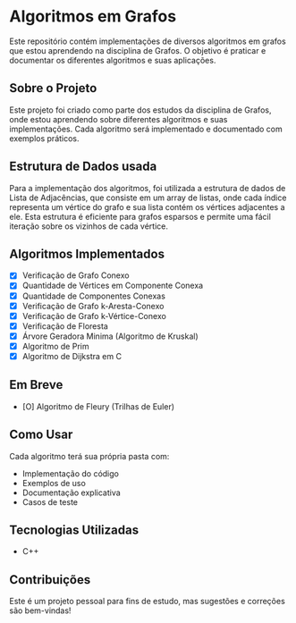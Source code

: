 # Algoritmos em Grafos

Este repositório contém implementações de diversos algoritmos em grafos que estou aprendendo na disciplina de Grafos. O objetivo é praticar e documentar os diferentes algoritmos e suas aplicações.

## Sobre o Projeto

Este projeto foi criado como parte dos estudos da disciplina de Grafos, onde estou aprendendo sobre diferentes algoritmos e suas implementações. Cada algoritmo será implementado e documentado com exemplos práticos.

## Estrutura de Dados usada

Para a implementação dos algoritmos, foi utilizada a estrutura de dados de Lista de Adjacências, que consiste em um array de listas, onde cada índice representa um vértice do grafo e sua lista contém os vértices adjacentes a ele. Esta estrutura é eficiente para grafos esparsos e permite uma fácil iteração sobre os vizinhos de cada vértice.

## Algoritmos Implementados

- [x] Verificação de Grafo Conexo
- [x] Quantidade de Vértices em Componente Conexa
- [x] Quantidade de Componentes Conexas
- [x] Verificação de Grafo k-Aresta-Conexo
- [x] Verificação de Grafo k-Vértice-Conexo
- [x] Verificação de Floresta
- [x] Árvore Geradora Minima (Algoritmo de Kruskal)
- [x] Algoritmo de Prim
- [x] Algoritmo de Dijkstra em C

## Em Breve
- [O] Algoritmo de Fleury (Trilhas de Euler)

## Como Usar

Cada algoritmo terá sua própria pasta com:
- Implementação do código
- Exemplos de uso
- Documentação explicativa
- Casos de teste

## Tecnologias Utilizadas

- C++

## Contribuições

Este é um projeto pessoal para fins de estudo, mas sugestões e correções são bem-vindas!

